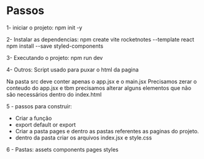 # Passos

1- iniciar o projeto:
 npm init -y

2- Instalar as dependencias:
 npm create vite rocketnotes --template react
 npm install --save styled-components


3- Executando o projeto:
 npm run dev

4- Outros:
 Script usado para puxar o html da pagina
 <body>
    <div id="root"></div>
    <script type="module" src="/src/main.jsx"></script>
 </body>

 Na pasta src deve conter apenas o app.jsx e o main.jsx
 Precisamos zerar o conteudo do app.jsx e tbm precisamos alterar alguns elementos que não são necessários dentro do index.html

5 - passos para construir:
 - Criar a função
 - export default or export 
 - Criar a pasta pages e dentro as pastas referentes as paginas do projeto.
 - dentro da pasta criar os arquivos index.jsx e style.css
 
6 - Pastas:
 assets
 components
 pages
 styles